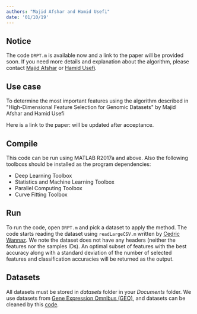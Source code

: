 ```yaml
---
authors: "Majid Afshar and Hamid Usefi"
date: '01/10/19'
---
```


## Notice
The code `DRPT.m` is available now and a link to the paper will be provided soon. If you need more details and explanation about the algorithm, please contact [Majid Afshar](http://www.cs.mun.ca/~mman23/) or [Hamid Usefi](http://www.math.mun.ca/~usefi/).

## Use case
To determine the most important features using the algorithm described in "High-Dimensional Feature Selection for Genomic Datasets" by Majid Afshar and Hamid Usefi

Here is a link to the paper: will be updated after acceptance.
## Compile
This code can be run using MATLAB R2017a and above. Also the following toolboxs should be installed as the program dependencies:
* Deep Learning Toolbox
* Statistics and Machine Learning Toolbox
* Parallel Computing Toolbox
* Curve Fitting Toolbox

## Run
To  run the code, open `DRPT.m` and pick a dataset to apply the method. The code starts reading the dataset using `readLargeCSV.m` written by [Cedric Wannaz](https://www.mathworks.com/matlabcentral/profile/authors/1078046-cedric-wannaz). We note the dataset does not have any headers (neither the features nor the samples IDs).
An optimal subset of features with the best accuracy along with a standard deviation of the number of selected features and classification accuracies will be returned as the output. 

## Datasets
All datasets must be stored in *datasets* folder in your *Documents* folder. We use datasets from [Gene Expression Omnibus (GEO)](https://www.ncbi.nlm.nih.gov/geo/), and datasets can be cleaned by this [code](https://github.com/jracp/NCBIdataPrep).

